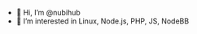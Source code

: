 - 👋 Hi, I’m @nubihub
- 👀 I’m interested in Linux, Node.js, PHP, JS, NodeBB

<!---
nubihub/nubihub is a ✨ special ✨ repository because its `README.md` (this file) appears on your GitHub profile.
You can click the Preview link to take a look at your changes.
--->
